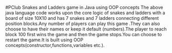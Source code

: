 #PClub Snakes and Ladders game in Java using OOP concepts
The above java language code works upon the core logic of snakes and ladders with a board of size 10X10 and has 7 snakes and 7 ladders connecting different position blocks.Any number of players can play this game .They can also choose to have their names or keep it default (numbers).The player to reach block 100 first wins the game and then the game stops.You can choose to restart the game.It is built using OOP concepts(constructor,functions,variables etc.).
